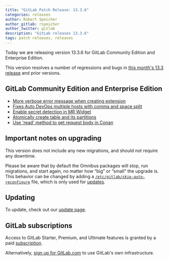 ```yaml
---
title: "GitLab Patch Release: 13.3.6"
categories: releases
author: Robert Speicher
author_gitlab: rspeicher
author_twitter: gitlab
description: "GitLab releases 13.3.6"
tags: patch releases, releases
---
```


Today we are releasing version 13.3.6 for GitLab Community Edition and Enterprise Edition.

This version resolves a number of regressions and bugs in
[this month's 13.3 release](/releases/2020/08/22/gitlab-13-3-released/) and
prior versions.

## GitLab Community Edition and Enterprise Edition

* [More verbose error message when creating extension](https://gitlab.com/gitlab-org/gitlab/-/merge_requests/40956)
* [Fixes Auto DevOps multiple hosts with comma and space split](https://gitlab.com/gitlab-org/gitlab/-/merge_requests/41404)
* [Enable secret detection in MR Widget](https://gitlab.com/gitlab-org/gitlab/-/merge_requests/41582)
* [Atomically create table and its partitions](https://gitlab.com/gitlab-org/gitlab/-/merge_requests/41773)
* [Use 'read' method to get request body in Conan](https://gitlab.com/gitlab-org/gitlab/-/merge_requests/41801)

## Important notes on upgrading

This version does not include any new migrations, and should not require any
downtime.

Please be aware that by default the Omnibus packages will stop, run migrations,
and start again, no matter how “big” or “small” the upgrade is. This behavior
can be changed by adding a [`/etc/gitlab/skip-auto-reconfigure`](http://docs.gitlab.com/omnibus/update/README.html) file,
which is only used for [updates](https://docs.gitlab.com/omnibus/update/README.html).

## Updating

To update, check out our [update page](/update/).

## GitLab subscriptions

Access to GitLab Starter, Premium, and Ultimate features is granted by a paid [subscription](/pricing/).

Alternatively, [sign up for GitLab.com](https://gitlab.com/users/sign_in)
to use GitLab's own infrastructure.
